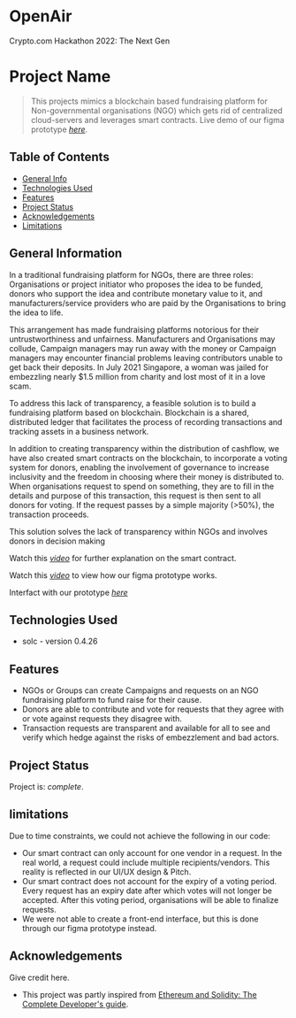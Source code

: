 # OpenAir
Crypto.com Hackathon 2022: The Next Gen

# Project Name
> This projects mimics a blockchain based fundraising platform for Non-governmental organisations (NGO) which gets rid of centralized cloud-servers and leverages smart contracts. 
> Live demo of our figma prototype [_here_](https://www.figma.com/proto/kRhBk1177PSUI7R7NY8Ur6/Giver-team-library?node-id=465%3A125&scaling=min-zoom&page-id=0%3A1&starting-point-node-id=420%3A5). <!-- If you have the project hosted somewhere, include the link here. -->
## Table of Contents
* [General Info](#general-information)
* [Technologies Used](#technologies-used)
* [Features](#features)
* [Project Status](#project-status)
* [Acknowledgements](#acknowledgements)
* [Limitations](#limitations)
<!-- * [License](#license) -->


## General Information
In a traditional fundraising platform for NGOs, there are three roles: Organisations or project initiator who proposes the idea to be funded, donors who support the idea and contribute monetary value to it, and manufacturers/service providers who are paid by the Organisations to bring the idea to life.

This arrangement has made fundraising platforms notorious for their untrustworthiness and unfairness. Manufacturers and Organisations may collude, Campaign managers may run away with the money or Campaign managers may encounter financial problems leaving contributors unable to get back their deposits. In July 2021 Singapore, a woman was jailed for embezzling nearly $1.5 million from charity and lost most of it in a love scam.

To address this lack of transparency, a feasible solution is to build a fundraising platform based on blockchain. Blockchain is a shared, distributed ledger that facilitates the process of recording transactions and tracking assets in a business network.

In addition to creating transparency within the distribution of cashflow, we have also created smart contracts on the blockchain, to incorporate a voting system for donors, enabling the involvement of governance to increase inclusivity and the freedom in choosing where their money is distributed to. When organisations request to spend on something, they are to fill in the details and purpose of this transaction, this request is then sent to all donors for voting. If the request passes by a simple majority (>50%), the transaction proceeds.

This solution solves the lack of transparency within NGOs and involves donors in decision making

Watch this [_video_](https://youtu.be/IrxJ0nb2WvA) for further explanation on the smart contract.

Watch this [_video_](https://www.loom.com/share/cebd23186ccf4d90b403e8c9423cad56) to view how our figma prototype works.

Interfact with our prototype [_here_](https://www.figma.com/proto/kRhBk1177PSUI7R7NY8Ur6/Giver-team-library?node-id=465%3A125&scaling=min-zoom&page-id=0%3A1&starting-point-node-id=420%3A5)

## Technologies Used
- solc - version 0.4.26


## Features
- NGOs or Groups can create Campaigns and requests on an NGO fundraising platform to fund raise for their cause.
- Donors are able to contribute and vote for requests that they agree with or vote against requests they disagree with.
- Transaction requests are transparent and available for all to see and verify which hedge against the risks of embezzlement and bad actors.


## Project Status
Project is:  _complete_.

## limitations
Due to time constraints, we could not achieve the following in our code:
- Our smart contract can only account for one vendor in a request. In the real world, a request could include multiple recipients/vendors. This reality is reflected in our UI/UX design & Pitch.
- Our smart contract does not account for the expiry of a voting period. Every request has an expiry date after which votes will not longer be accepted. After this voting period, organisations will be able to finalize requests. 
- We were not able to create a front-end interface, but this is done through our figma prototype instead.   


## Acknowledgements
Give credit here.
- This project was partly inspired from [Ethereum and Solidity: The Complete Developer's guide](https://e-prep.udemy.com/course/ethereum-and-solidity-the-complete-developers-guide/).

<!-- Optional -->
<!-- ## License -->
<!-- This project is open source and available under the [... License](). -->

<!-- You don't have to include all sections - just the one's relevant to your project -->
